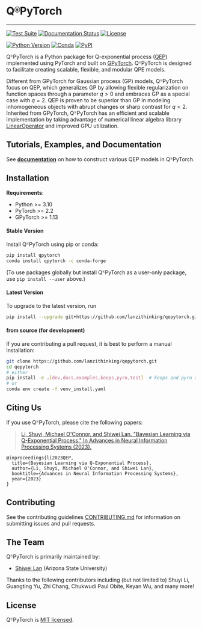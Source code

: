 # Q<sup style="font-size: 0.5em;">&#9428;</sup>PyTorch

---
[![Test Suite](https://github.com/lanzithinking/qepytorch/actions/workflows/run_test_suite.yml/badge.svg)](https://github.com/lanzithinking/qepytorch/actions/workflows/run_test_suite.yml)
[![Documentation Status](https://readthedocs.org/projects/qepytorch/badge/?version=latest)](https://qepytorch.readthedocs.io/en/latest/?badge=latest)
[![License](https://img.shields.io/badge/license-MIT-green.svg)](LICENSE)

[![Python Version](https://img.shields.io/badge/python-3.10+-blue.svg)](https://www.python.org/downloads/)
[![Conda](https://img.shields.io/conda/v/conda-forge/qpytorch.svg)](https://anaconda.org/conda-forge/qpytorch)
[![PyPI](https://img.shields.io/pypi/v/qpytorch.svg)](https://pypi.org/project/qpytorch)

Q<sup style="font-size: 0.5em;">&#9428;</sup>PyTorch is a Python package for Q-exponential process ([QEP](https://papers.nips.cc/paper_files/paper/2023/file/e6bfdd58f1326ff821a1b92743963bdf-Paper-Conference.pdf)) implemented using PyTorch and built on [GPyTorch](https://gpytorch.ai). Q<sup style="font-size: 0.5em;">&#9428;</sup>PyTorch is designed to facilitate creating scalable, flexible, and modular QPE models.

Different from GPyTorch for Gaussian process (GP) models, Q<sup style="font-size: 0.5em;">&#9428;</sup>PyTorch focus on QEP, which generalizes GP by allowing flexible regularization on function spaces through a parameter $q>0$ and embraces GP as a special case with $q=2$. QEP is proven to be superior than GP in modeling inhomogeneous objects with abrupt changes or sharp contrast for $q<2$.
Inherited from GPyTorch, Q<sup style="font-size: 0.5em;">&#9428;</sup>PyTorch has an efficient and scalable implementation by taking advantage of numerical linear algebra library [LinearOperator](https://github.com/cornellius-gp/linear_operator) and improved GPU utilization.


<!--
Q<sup style="font-size: 0.5em;">&#9428;</sup>PyTorch features ...
-->


## Tutorials, Examples, and Documentation

See [**documentation**](https://qepytorch.readthedocs.io/en/stable/) on how to construct various QEP models in Q<sup style="font-size: 0.5em;">&#9428;</sup>PyTorch.

## Installation

**Requirements**:
- Python >= 3.10
- PyTorch >= 2.2
- GPyTorch >= 1.13

#### Stable Version

Install Q<sup style="font-size: 0.5em;">&#9428;</sup>PyTorch using pip or conda:

```bash
pip install qpytorch
conda install qpytorch -c conda-forge
```

(To use packages globally but install Q<sup style="font-size: 0.5em;">&#9428;</sup>PyTorch as a user-only package, use `pip install --user` above.)

#### Latest Version

To upgrade to the latest version, run

```bash
pip install --upgrade git+https://github.com/lanzithinking/qepytorch.git
```

#### from source (for development)

If you are contributing a pull request, it is best to perform a manual installation:

```sh
git clone https://github.com/lanzithinking/qepytorch.git
cd qepytorch
# either
pip install -e .[dev,docs,examples,keops,pyro,test]  # keops and pyro are optional
# or
conda env create -f venv_install.yaml
```

<!--
#### ArchLinux Package
**Note**: Experimental AUR package. For most users, we recommend installation by conda or pip.
-->
<!--
Q<sup style="font-size: 0.5em;">&#9428;</sup>PyTorch is also available on the [ArchLinux User Repository](https://wiki.archlinux.org/index.php/Arch_User_Repository) (AUR).
You can install it with an [AUR helper](https://wiki.archlinux.org/index.php/AUR_helpers), like [`yay`](https://aur.archlinux.org/packages/yay/), as follows:
-->
<!--
```bash
yay -S python-qpytorch
```
To discuss any issues related to this AUR package refer to the comments section of
[`python-qpytorch`](https://aur.archlinux.org/packages/python-qpytorch/).
-->

## Citing Us

If you use Q<sup style="font-size: 0.5em;">&#9428;</sup>PyTorch, please cite the following papers:
> [Li, Shuyi, Michael O'Connor, and Shiwei Lan. "Bayesian Learning via Q-Exponential Process." In Advances in Neural Information Processing Systems (2023).](https://papers.nips.cc/paper_files/paper/2023/hash/e6bfdd58f1326ff821a1b92743963bdf-Abstract-Conference.html)
```
@inproceedings{li2023QEP,
  title={Bayesian Learning via Q-Exponential Process},
  author={Li, Shuyi, Michael O'Connor, and Shiwei Lan},
  booktitle={Advances in Neural Information Processing Systems},
  year={2023}
}
```

## Contributing

See the contributing guidelines [CONTRIBUTING.md](https://github.com/lanzithinking/qepytorch/blob/main/CONTRIBUTING.md)
for information on submitting issues and pull requests.


## The Team

Q<sup style="font-size: 0.5em;">&#9428;</sup>PyTorch is primarily maintained by:
- [Shiwei Lan](https://math.la.asu.edu/~slan) (Arizona State University)

Thanks to the following contributors including (but not limited to)
Shuyi Li,
Guangting Yu,
Zhi Chang,
Chukwudi Paul Obite,
Keyan Wu,
and many more!

<!--
## Acknowledgements
Development of Q<sup style="font-size: 0.5em;">&#9428;</sup>PyTorch is supported by.
-->

## License

Q<sup style="font-size: 0.5em;">&#9428;</sup>PyTorch is [MIT licensed](https://github.com/lanzithinking/qepytorch/blob/main/LICENSE).
